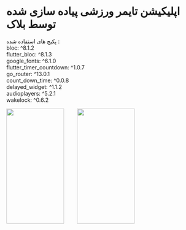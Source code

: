 # اپلیکیشن تایمر ورزشی پیاده سازی شده توسط بلاک 
پکیج های استفاده شده : <br>
  bloc: ^8.1.2 <br>
  flutter_bloc: ^8.1.3 <br>
  google_fonts: ^6.1.0 <br>
  flutter_timer_countdown: ^1.0.7 <br>
  go_router: ^13.0.1 <br>
  count_down_time: ^0.0.8 <br>
  delayed_widget: ^1.1.2 <br>
  audioplayers: ^5.2.1 <br>
  wakelock: ^0.6.2 <br>
  <pre>
<image src="Screenshot_1706182864.png" width="150" height="300">    <image src="Screenshot_1706182878.png" width="150" height="300">          
</pre>
